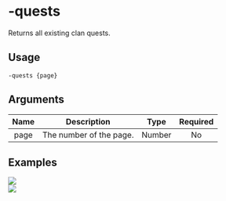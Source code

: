 # -quests

Returns all existing clan quests.

## Usage

```
-quests {page}
```

## Arguments

| Name | Description             | Type   | Required |
| :--: | :---------------------: | :----: | :------: |
| page | The number of the page. | Number | No       |

## Examples

<img src="https://user-images.githubusercontent.com/111157596/281818156-15f21f76-cbf1-4d89-9880-b8a5bf46f05c.png" class="rounded-corners">\
<img src="https://user-images.githubusercontent.com/111157596/281818239-f3cf3c64-cec3-4ebb-b35b-186c87e3f9be.png" class="rounded-corners">